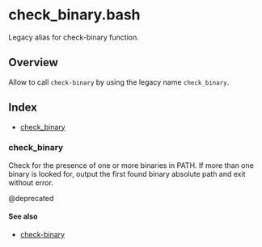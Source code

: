 # check_binary.bash

Legacy alias for check-binary function.

## Overview

Allow to call `check-binary` by using the legacy name `check_binary`.

## Index

* [check_binary](#check_binary)

### check_binary

Check for the presence of one or more binaries in PATH.
If more than one binary is looked for, output the first found binary
absolute path and exit without error.

@deprecated

#### See also

* [check-binary](#check-binary)

